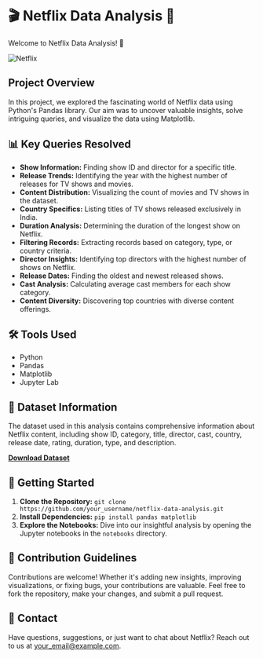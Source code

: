 # 🎬 Netflix Data Analysis 🍿

Welcome to Netflix Data Analysis! 🌟

![Netflix](https://t3.ftcdn.net/jpg/04/81/76/22/240_F_481762281_Xcvl3QsGh1pBMvQuyKIoIqq8aYksXEwX.jpg)

## Project Overview

In this project, we explored the fascinating world of Netflix data using Python's Pandas library. Our aim was to uncover valuable insights, solve intriguing queries, and visualize the data using Matplotlib.

## 📊 Key Queries Resolved

- **Show Information:** Finding show ID and director for a specific title.
- **Release Trends:** Identifying the year with the highest number of releases for TV shows and movies.
- **Content Distribution:** Visualizing the count of movies and TV shows in the dataset.
- **Country Specifics:** Listing titles of TV shows released exclusively in India.
- **Duration Analysis:** Determining the duration of the longest show on Netflix.
- **Filtering Records:** Extracting records based on category, type, or country criteria.
- **Director Insights:** Identifying top directors with the highest number of shows on Netflix.
- **Release Dates:** Finding the oldest and newest released shows.
- **Cast Analysis:** Calculating average cast members for each show category.
- **Content Diversity:** Discovering top countries with diverse content offerings.

## 🛠️ Tools Used

- Python
- Pandas
- Matplotlib
- Jupyter Lab

## 📄 Dataset Information

The dataset used in this analysis contains comprehensive information about Netflix content, including show ID, category, title, director, cast, country, release date, rating, duration, type, and description.

**[Download Dataset](https://www.kaggle.com/datasets/shivamb/netflix-shows)**

## 🚀 Getting Started

1. **Clone the Repository:** `git clone https://github.com/your_username/netflix-data-analysis.git`
2. **Install Dependencies:** `pip install pandas matplotlib`
3. **Explore the Notebooks:** Dive into our insightful analysis by opening the Jupyter notebooks in the `notebooks` directory.

## 🌟 Contribution Guidelines

Contributions are welcome! Whether it's adding new insights, improving visualizations, or fixing bugs, your contributions are valuable. Feel free to fork the repository, make your changes, and submit a pull request.

## 📧 Contact

Have questions, suggestions, or just want to chat about Netflix? Reach out to us at [your_email@example.com](mailto:your_email@example.com).

